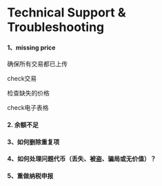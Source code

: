 # Technical Support & Troubleshooting

#### &#x20;1、missing price

确保所有交易都已上传

check交易

检查缺失的价格

check电子表格

#### 2. 余额不足

#### 3、如何删除重复项

#### 4、如何处理问题代币（丢失、被盗、骗局或无价值）？

#### 5、重做纳税申报

